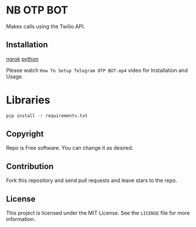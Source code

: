 # NB OTP BOT

Makes calls using the Twilio API.

## Installation

[ngrok](https://download.ngrok.com/windows?tab=download)
[python](https://www.python.org/downloads/)

Please watch `How To Setup Telegram OTP BOT.mp4` video for Installation and Usage.

# Libraries

```bash
pip install -r requirements.txt
```

## Copyright

Repo is Free software. You can change it as desired.

## Contribution

Fork this repository and send pull requests and leave stars to the repo.

## License

This project is licensed under the MIT License. See the `LICENSE` file for more information.
